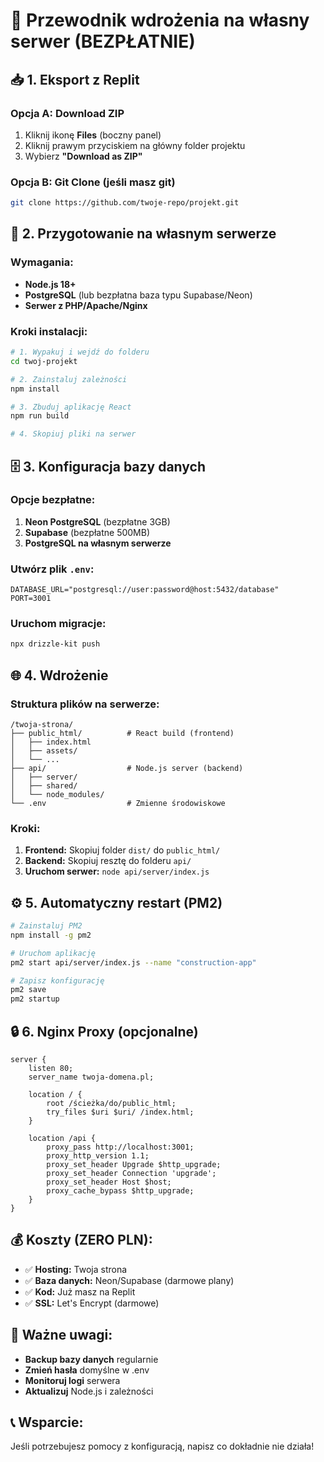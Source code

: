 # 🚀 Przewodnik wdrożenia na własny serwer (BEZPŁATNIE)

## 📥 1. Eksport z Replit

### Opcja A: Download ZIP
1. Kliknij ikonę **Files** (boczny panel)
2. Kliknij prawym przyciskiem na główny folder projektu
3. Wybierz **"Download as ZIP"**

### Opcja B: Git Clone (jeśli masz git)
```bash
git clone https://github.com/twoje-repo/projekt.git
```

## 🔧 2. Przygotowanie na własnym serwerze

### Wymagania:
- **Node.js 18+** 
- **PostgreSQL** (lub bezpłatna baza typu Supabase/Neon)
- **Serwer z PHP/Apache/Nginx** 

### Kroki instalacji:

```bash
# 1. Wypakuj i wejdź do folderu
cd twoj-projekt

# 2. Zainstaluj zależności
npm install

# 3. Zbuduj aplikację React
npm run build

# 4. Skopiuj pliki na serwer
```

## 🗄️ 3. Konfiguracja bazy danych

### Opcje bezpłatne:
1. **Neon PostgreSQL** (bezpłatne 3GB)
2. **Supabase** (bezpłatne 500MB)
3. **PostgreSQL na własnym serwerze**

### Utwórz plik `.env`:
```env
DATABASE_URL="postgresql://user:password@host:5432/database"
PORT=3001
```

### Uruchom migracje:
```bash
npx drizzle-kit push
```

## 🌐 4. Wdrożenie

### Struktura plików na serwerze:
```
/twoja-strona/
├── public_html/          # React build (frontend)
│   ├── index.html
│   ├── assets/
│   └── ...
├── api/                  # Node.js server (backend)
│   ├── server/
│   ├── shared/
│   └── node_modules/
└── .env                  # Zmienne środowiskowe
```

### Kroki:
1. **Frontend:** Skopiuj folder `dist/` do `public_html/`
2. **Backend:** Skopiuj resztę do folderu `api/`
3. **Uruchom serwer:** `node api/server/index.js`

## ⚙️ 5. Automatyczny restart (PM2)

```bash
# Zainstaluj PM2
npm install -g pm2

# Uruchom aplikację
pm2 start api/server/index.js --name "construction-app"

# Zapisz konfigurację
pm2 save
pm2 startup
```

## 🔒 6. Nginx Proxy (opcjonalne)

```nginx
server {
    listen 80;
    server_name twoja-domena.pl;
    
    location / {
        root /ścieżka/do/public_html;
        try_files $uri $uri/ /index.html;
    }
    
    location /api {
        proxy_pass http://localhost:3001;
        proxy_http_version 1.1;
        proxy_set_header Upgrade $http_upgrade;
        proxy_set_header Connection 'upgrade';
        proxy_set_header Host $host;
        proxy_cache_bypass $http_upgrade;
    }
}
```

## 💰 Koszty (ZERO PLN):
- ✅ **Hosting:** Twoja strona
- ✅ **Baza danych:** Neon/Supabase (darmowe plany)
- ✅ **Kod:** Już masz na Replit
- ✅ **SSL:** Let's Encrypt (darmowe)

## 🚨 Ważne uwagi:
- **Backup bazy danych** regularnie
- **Zmień hasła** domyślne w .env
- **Monitoruj logi** serwera
- **Aktualizuj** Node.js i zależności

## 📞 Wsparcie:
Jeśli potrzebujesz pomocy z konfiguracją, napisz co dokładnie nie działa!